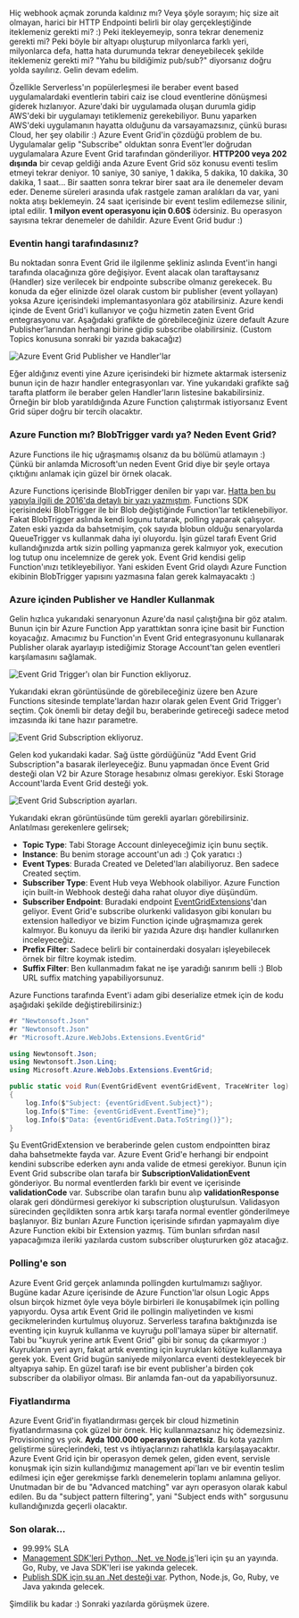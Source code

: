 ﻿---
Title: Azure Event Grid Nedir?
PublishDate: 13/2/2017
IsActive: True
MinutesSpent: 157 
Tags: Azure Event Grid, Eventing, Azure Functions
---

Hiç webhook açmak zorunda kaldınız mı? Veya şöyle sorayım; hiç size ait olmayan, harici bir HTTP Endpointi belirli bir olay gerçekleştiğinde iteklemeniz gerekti mi? :) Peki itekleyemeyip, sonra tekrar denemeniz gerekti mi? Peki böyle bir altyapı oluşturup milyonlarca farklı yeri, milyonlarca defa, hatta hata durumunda tekrar deneyebilecek şekilde iteklemeniz gerekti mi? "Yahu bu bildiğimiz pub/sub?" diyorsanız doğru yolda sayılırız. Gelin devam edelim. 

Özellikle Serverless'ın popülerleşmesi ile beraber event based uygulamalardaki eventlerin tabiri caiz ise cloud eventlerine dönüşmesi giderek hızlanıyor. Azure'daki bir uygulamada oluşan durumla gidip AWS'deki bir uygulamayı tetiklemeniz gerekebiliyor. Bunu yaparken AWS'deki uygulamanın hayatta olduğunu da varsayamazsınız, çünkü burası Cloud, her şey olabilir :) Azure Event Grid'in çözdüğü problem de bu. Uygulamalar gelip "Subscribe" olduktan sonra Event'ler doğrudan uygulamalara Azure Event Grid tarafından gönderiliyor. **HTTP200 veya 202 dışında** bir cevap geldiği anda Azure Event Grid söz konusu eventi teslim etmeyi tekrar deniyor. 10 saniye, 30 saniye, 1 dakika, 5 dakika, 10 dakika, 30 dakika, 1 saat... Bir saatten sonra tekrar birer saat ara ile denemeler devam eder. Deneme süreleri arasında ufak rastgele zaman aralıkları da var, yani nokta atışı beklemeyin. 24 saat içerisinde bir event teslim edilemezse silinir, iptal edilir. **1 milyon event operasyonu için 0.60$** ödersiniz. Bu operasyon sayısına tekrar denemeler de dahildir. Azure Event Grid budur :)

### Eventin hangi tarafındasınız?

Bu noktadan sonra Event Grid ile ilgilenme şekliniz aslında Event'in hangi tarafında olacağınıza göre değişiyor. Event alacak olan taraftaysanız (Handler) size verilecek bir endpointe subscribe olmanız gerekecek. Bu konuda da eğer elinizde özel olarak custom bir publisher (event yollayan) yoksa Azure içerisindeki implemantasyonlara göz atabilirsiniz. Azure kendi içinde de Event Grid'i kullanıyor ve çoğu hizmetin zaten Event Grid entegrasyonu var. Aşağıdaki grafikte de görebileceğiniz üzere default Azure Publisher'larından herhangi birine gidip subscribe olabilirsiniz. (Custom Topics konusuna sonraki bir yazıda bakacağız)

![Azure Event Grid Publisher ve Handler'lar](media/Azure-Event-Grid-Nedir/event-grid.gif)

Eğer aldığınız eventi yine Azure içerisindeki bir hizmete aktarmak isterseniz bunun için de hazır handler entegrasyonları var. Yine yukarıdaki grafikte sağ tarafta platform ile beraber gelen Handler'ların listesine bakabilirsiniz. Örneğin bir blob yaratıldığında Azure Function çalıştırmak istiyorsanız Event Grid süper doğru bir tercih olacaktır.

### Azure Function mı? BlobTrigger vardı ya? Neden Event Grid?

Azure Functions ile hiç uğraşmamış olsanız da bu bölümü atlamayın :) Çünkü bir anlamda Microsoft'un neden Event Grid diye bir şeyle ortaya çıktığını anlamak için güzel bir örnek olacak. 

Azure Functions içerisinde BlobTrigger denilen bir yapı var. [Hatta ben bu yapıyla ilgili de 2016'da detaylı bir yazı yazmıştım](http://daron.yondem.com/azure_functions_ile_blobtrigger_kullanmak). Functions SDK içerisindeki BlobTrigger ile bir Blob değiştiğinde Function'lar tetiklenebiliyor. Fakat BlobTrigger aslında kendi logunu tutarak, polling yaparak çalışıyor. Zaten eski yazıda da bahsetmişim, çok sayıda blobun olduğu senaryolarda QueueTrigger vs kullanmak daha iyi oluyordu. İşin güzel tarafı Event Grid kullandığınızda artık sizin  polling yapmanıza gerek kalmıyor yok, execution log tutup onu incelemnize de gerek yok. Event Grid kendisi gelip Function'ınızı tetikleyebiliyor. Yani eskiden Event Grid olaydı Azure Function ekibinin BlobTrigger yapısını yazmasına falan gerek kalmayacaktı :) 

### Azure içinden Publisher ve Handler Kullanmak

Gelin hızlıca yukarıdaki senaryonun Azure'da nasıl çalıştığına bir göz atalım. Bunun için bir Azure Function App yarattıktan sonra içine basit bir Function koyacağız. Amacımız bu Function'ın Event Grid entegrasyonunu kullanarak Publisher olarak ayarlayıp istediğimiz Storage Account'tan gelen eventleri karşılamasını sağlamak. 

![Event Grid Trigger'ı olan bir Function ekliyoruz.](media/Azure-Event-Grid-Nedir/event-grid-trigger.jpg)

Yukarıdaki ekran görüntüsünde de görebileceğiniz üzere ben Azure Functions sitesinde template'lardan hazır olarak gelen Event Grid Trigger'ı seçtim. Çok önemli bir detay değil bu, beraberinde getireceği sadece metod imzasında iki tane hazır parametre.

![Event Grid Subscription ekliyoruz.](media/Azure-Event-Grid-Nedir/event-grid-trigger-2.jpg)

Gelen kod yukarıdaki kadar. Sağ üstte gördüğünüz "Add Event Grid Subscription"a basarak ilerleyeceğiz. Bunu yapmadan önce Event Grid desteği olan V2 bir Azure Storage hesabınız olması gerekiyor. Eski Storage Account'larda Event Grid desteği yok.

![Event Grid Subscription ayarları.](media/Azure-Event-Grid-Nedir/event-grid-trigger-subscription.jpg)

Yukarıdaki ekran görüntüsünde tüm gerekli ayarları görebilirsiniz. Anlatılması gerekenlere gelirsek;

- **Topic Type**: Tabi Storage Account dinleyeceğimiz için bunu seçtik.
- **Instance**: Bu benim storage account'un adı :) Çok yaratıcı :)
- **Event Types**: Burada Created ve Deleted'ları alabiliyoruz. Ben sadece Created seçtim.
- **Subscriber Type**: Event Hub veya Webhook olabiliyor. Azure Function için built-in Webhook desteği daha rahat oluyor diye düşündüm.
- **Subscriber Endpoint**: Buradaki endpoint [EventGridExtensions](https://github.com/Azure/azure-functions-eventgrid-extension/blob/master/src/EventGridExtension/EventGridExtensionConfig.cs)'dan geliyor. Event Grid'e subscribe olurkenki validasyon gibi konuları bu extension hallediyor ve bizim Function içinde uğraşmamıza gerek kalmıyor. Bu konuyu da ileriki bir yazıda Azure dışı handler kullanırken inceleyeceğiz.
- **Prefix Filter**: Sadece belirli bir containerdaki dosyaları işleyebilecek örnek bir filtre koymak istedim.
- **Suffix Filter**: Ben kullanmadım fakat ne işe yaradığı sanırım belli :) Blob URL suffix matching yapabiliyorsunuz.   

Azure Functions tarafında Event'i adam gibi deserialize etmek için de kodu aşağıdaki şekilde değiştirebilirsiniz:)   
   
```CS
#r "Newtonsoft.Json"
#r "Newtonsoft.Json"
#r "Microsoft.Azure.WebJobs.Extensions.EventGrid"

using Newtonsoft.Json;
using Newtonsoft.Json.Linq;
using Microsoft.Azure.WebJobs.Extensions.EventGrid;

public static void Run(EventGridEvent eventGridEvent, TraceWriter log)
{
    log.Info($"Subject: {eventGridEvent.Subject}");
    log.Info($"Time: {eventGridEvent.EventTime}");
    log.Info($"Data: {eventGridEvent.Data.ToString()}");
}
```

Şu EventGridExtension ve beraberinde gelen custom endpointten biraz daha bahsetmekte fayda var. Azure Event Grid'e herhangi bir endpoint kendini subscribe ederken aynı anda valide de etmesi gerekiyor. Bunun için  Event Grid subscribe olan tarafa bir **SubscriptionValidationEvent** gönderiyor. Bu normal eventlerden farklı bir event ve içerisinde **validationCode** var. Subscribe olan tarafın bunu alıp **validationResponse** olarak geri döndürmesi gerekiyor ki subscription oluşturulsun. Validasyon sürecinden geçildikten sonra artık karşı tarafa normal eventler gönderilmeye başlanıyor. Biz bunları Azure Function içerisinde sıfırdan yapmayalım diye Azure Function ekibi bir Extension yazmış. Tüm bunları sıfırdan nasıl yapacağımıza ileriki yazılarda custom subscriber oluştururken göz atacağız. 

### Polling'e son

Azure Event Grid gerçek anlamında pollingden kurtulmamızı sağlıyor. Bugüne kadar Azure içerisinde de Azure Function'lar olsun Logic Apps olsun birçok hizmet öyle veya böyle birbirleri ile konuşabilmek için polling yapıyordu. Oysa artık Event Grid ile pollingin maliyetinden ve kısmi gecikmelerinden kurtulmuş oluyoruz. Serverless tarafına baktığınızda ise eventing için kuyruk kullanma ve kuyruğu poll'lamaya süper bir alternatif. Tabi bu "kuyruk yerine artık Event Grid" gibi bir sonuç da çıkarmıyor :) Kuyrukların yeri ayrı, fakat artık eventing için kuyrukları kötüye kullanmaya gerek yok. Event Grid bugün saniyede milyonlarca eventi destekleyecek bir altyapıya sahip. En güzel tarafı ise bir event publisher'a birden çok subscriber da olabiliyor olması. Bir anlamda fan-out da yapabiliyorsunuz. 

### Fiyatlandırma

Azure Event Grid'in fiyatlandırması gerçek bir cloud hizmetinin fiyatlandırmasına çok güzel bir örnek. Hiç kullanmazsanız hiç ödemezsiniz. Provisioning vs yok. **Ayda 100.000 operasyon ücretsiz**. Bu kota yazılım geliştirme süreçlerindeki, test vs ihtiyaçlarınızı rahatlıkla karşılaşayacaktır. Azure Event Grid için bir operasyon demek gelen, giden event, servisle konuşmak için sizin kullandığımız management api'ları ve bir eventin teslim edilmesi için eğer gerekmişse farklı denemelerin toplamı anlamına geliyor. Unutmadan bir de bu "Advanced matching" var ayrı operasyon olarak kabul edilen. Bu da "subject pattern filtering", yani "Subject ends with" sorgusunu kullandığınızda geçerli olacaktır. 

### Son olarak...

* 99.99% SLA
* [Management SDK'leri Python, .Net, ve Node.js](https://docs.microsoft.com/azure/event-grid/sdk-overview)'leri için şu an yayında. Go, Ruby, ve Java SDK'leri ise yakında gelecek. 
* [Publish SDK için şu an .Net desteği var](https://docs.microsoft.com/azure/event-grid/sdk-overview). Python, Node.js, Go, Ruby, ve Java yakında gelecek.   
   
Şimdilik bu kadar :) Sonraki yazılarda görüşmek üzere.



